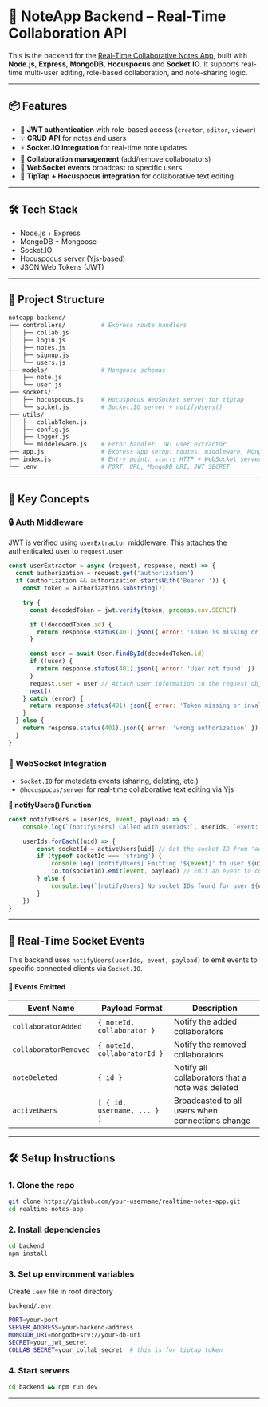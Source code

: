 # 📝 NoteApp Backend – Real-Time Collaboration API

This is the backend for the [Real-Time Collaborative Notes App](https://github.com/kcw00/Noteapp), built with **Node.js**, **Express**, **MongoDB**, **Hocuspocus** and **Socket.IO**. It supports real-time multi-user editing, role-based collaboration, and note-sharing logic.

---

## 📦 Features

- 🔐 **JWT authentication** with role-based access (`creator`, `editor`, `viewer`)
- 💡 **CRUD API** for notes and users
- ⚡ **Socket.IO integration** for real-time note updates
- 👥 **Collaboration management** (add/remove collaborators)
- 💬 **WebSocket events** broadcast to specific users
- 🧠 **TipTap + Hocuspocus integration** for collaborative text editing

---

## 🛠️ Tech Stack

- Node.js + Express
- MongoDB + Mongoose
- Socket.IO
- Hocuspocus server (Yjs-based)
- JSON Web Tokens (JWT)

---

## 📁 Project Structure

```bash
noteapp-backend/
├── controllers/          # Express route handlers
│   ├── collab.js
│   ├── login.js
│   ├── notes.js
│   ├── signup.js
│   └── users.js
├── models/               # Mongoose schemas
│   ├── note.js
│   └── user.js
├── sockets/
│   ├── hocuspocus.js     # Hocuspocus WebSocket server for tiptap
│   └── socket.js         # Socket.IO server + notifyUsers()
├── utils/
│   ├── collabToken.js
│   ├── config.js
│   ├── logger.js
│   └── middeleware.js    # Error handler, JWT user extractor
├── app.js                # Express app setup: routes, middleware, MongoDB
├── index.js              # Entry point: starts HTTP + WebSocket servers
└── .env                  # PORT, URL, MongoDB URI, JWT_SECRET
```
---

## 🧠 Key Concepts

### 🔒 Auth Middleware
JWT is verified using `userExtractor` middleware. This attaches the authenticated user to `request.user`
```js
const userExtractor = async (request, response, next) => {
  const authorization = request.get('authorization')
  if (authorization && authorization.startsWith('Bearer ')) {
    const token = authorization.substring(7)

    try {
      const decodedToken = jwt.verify(token, process.env.SECRET)

      if (!decodedToken.id) {
        return response.status(401).json({ error: 'Token is missing or invalid' })
      }

      const user = await User.findById(decodedToken.id)
      if (!user) {
        return response.status(401).json({ error: 'User not found' })
      }
      request.user = user // Attach user information to the request object
      next()
    } catch (error) {
      return response.status(401).json({ error: 'Token missing or invalid ' + error })
    }
  } else {
    return response.status(401).json({ error: 'wrong authorization' })
  }
}
```

### 📡 WebSocket Integration
- `Socket.IO` for metadata events (sharing, deleting, etc.)
- `@hocuspocus/server` for real-time collaborative text editing via Yjs

**📢 notifyUsers() Function**
```js
const notifyUsers = (userIds, event, payload) => {
    console.log(`[notifyUsers] Called with userIds:`, userIds, `event: ${event}`)

    userIds.forEach((uid) => {
        const socketId = activeUsers[uid] // Get the socket ID from 'activeUsers'
        if (typeof socketId === 'string') {
            console.log(`[notifyUsers] Emitting '${event}' to user ${uid} at socket ${socketId}`)
            io.to(socketId).emit(event, payload) // Emit an event to collaborators who are online
        } else {
            console.log(`[notifyUsers] No socket IDs found for user ${uid}`, socketId) // if user is not online, log this message
        }
    })
}
```
---
## 🧪 Real-Time Socket Events

This backend uses `notifyUsers(userIds, event, payload)` to emit events to specific connected clients via `Socket.IO`.


#### 🔔 Events Emitted

| Event Name            | Payload Format                                 | Description                                                |
|-----------------------|------------------------------------------------|------------------------------------------------------------|
| `collaboratorAdded`   | `{ noteId, collaborator }`                     | Notify the added collaborators                             |
| `collaboratorRemoved` | `{ noteId, collaboratorId }`                   | Notify the removed collaborators                           |
| `noteDeleted`         | `{ id }`                                       | Notify all collaborators that a note was deleted           |
| `activeUsers`         | `[ { id, username, ... } ]`                    | Broadcasted to all users when connections change           |

---

## 🛠️ Setup Instructions

### 1. Clone the repo

```bash
git clone https://github.com/your-username/realtime-notes-app.git
cd realtime-notes-app
```

### 2. Install dependencies

```bash
cd backend
npm install
```

### 3. Set up environment variables

Create `.env` file in root directory

`backend/.env`
```bash
PORT=your-port
SERVER_ADDRESS=your-backend-address
MONGODB_URI=mongodb+srv://your-db-uri
SECRET=your_jwt_secret
COLLAB_SECRET=your_collab_secret  # this is for tiptap token
```

### 4. Start servers

```bash
cd backend && npm run dev
```
---
